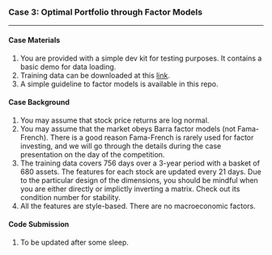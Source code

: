 ### Case 3: Optimal Portfolio through Factor Models
---

#### Case Materials
1. You are provided with a simple dev kit for testing purposes. It contains a basic demo for data loading.
2. Training data can be downloaded at this [link](https://drive.google.com/open?id=1wwsc2wrK9BHVdc0GoIeDd0G8SAls9t36).
3. A simple guideline to factor models is available in this repo.

#### Case Background
1. You may assume that stock price returns are log normal.
2. You may assume that the market obeys Barra factor models (not Fama-French). There is a good reason Fama-French is rarely used for factor investing, and we will go through the details during the case presentation on the day of the competition.
3. The training data covers 756 days over a 3-year period with a basket of 680 assets. The features for each stock are updated every 21 days. Due to the particular design of the dimensions, you should be mindful when you are either directly or implictly inverting a matrix. Check out its condition number for stability.
4. All the features are style-based. There are no macroeconomic factors.

#### Code Submission
1. To be updated after some sleep.
